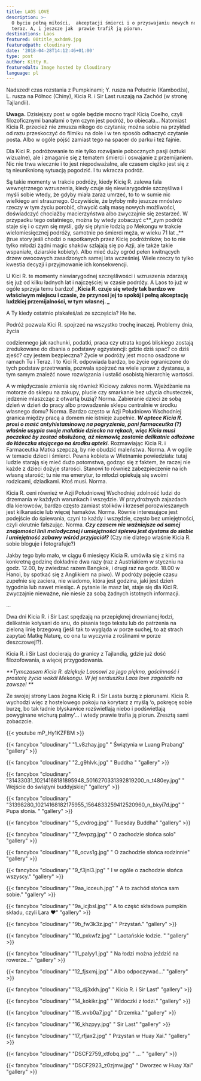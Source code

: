 ```yaml
---
title: LAOS LOVE
description: >-
  O byciu pełną miłości,  akceptacji śmierci i o przyswajaniu nowych norm. Tu i
  teraz. A, i jeszcze jak  prawie trafił ją piorun.
destinations: Laos
featured: 00title_nxhdm9.jpg
featuredpath: cloudinary
date: '2018-04-28T14:12:46+01:00'
type: post
author: Kitty R.
featuredalt: Image hosted by Cloudinary
language: pl
---
```

Nadszedł czas rozstania z Pumpkinami; Y. rusza na Południe (Kambodża), L. rusza na Północ (Chiny), Kicia R. i Sir Last ruszają na Zachód (w stronę Tajlandii). 

**Uwaga.** Dzisiejszy post w ogóle będzie mocno trącił Kicią Coelho, czyli filozoficznymi banałami o tym czym jest podróż, bo obiecała... Natomiast Kicia R. przecież nie zmusza nikogo do czytania; można sobie na przykład od razu przeskoczyć do filmiku na dole i w ten sposób odhaczyć czytanie posta. Albo w ogóle pójść zamiast tego na spacer do parku i też fajnie. 

Dla Kici R. podróżowanie to nie tylko rozwijanie pobocznych pasji (sztuki wizualne), ale i zmaganie się z tematem śmierci i oswajanie z przemijaniem. Nic nie trwa wiecznie i to jest niepodważalne, ale czasem ciężko jest się z tą nieuniknioną sytuacją pogodzić. I tu wkracza podróż.

Są takie momenty w trakcie podróży, kiedy Kicię R. zalewa fala wewnętrznego wzruszenia, kiedy czuje się niewiarygodnie szczęśliwa i myśli sobie wtedy, że gdyby miała zaraz umrzeć, to to w sumie nic wielkiego ani strasznego. Oczywiście, że byłoby miło jeszcze mnóstwo rzeczy w tym życiu porobić, chwycić całą masę nowych możliwości, doświadczyć chociażby macierzyństwa albo zwyczajnie się zestarzeć. W przypadku tego ostatniego, można by wtedy zobaczyć c**_zym podróż staje się i o czym się myśli, gdy się płynie łodzią po Mekongu w trakcie wielomiesięcznej podróży, samotnie po śmierci męża, w wieku 71 lat _**(true story jeśli chodzi o napotkanych przez Kicię podróżników, bo to nie tylko młodzi żądni magic shaków szlajają się po Azji, ale także takie wspaniałe, dziarskie kobiety). Albo mieć duży ogród pełen kwitnących drzew owocowych zasadzonych samej lata wcześniej. Wiele rzeczy to tylko kwestia decyzji i przyjmowanie ich konsekwencji.

U Kici R. te momenty niewiarygodnej szczęśliwości i wzruszenia zdarzają się już od kilku ładnych lat i najczęściej w czasie podróży. A Laos to już w ogóle sprzyja temu bardzo! **_Kicia R. czuje się wtedy tak bardzo we właściwym miejscu i czasie, że przynosi jej to spokój i pełną akceptację ludzkiej przemijalności, w tym własnej. 
_**

A Ty kiedy ostatnio płakałeś/aś ze szczęścia? He he. 

Podróż pozwala Kici R. spojrzeć na wszystko trochę inaczej. Problemy dnia, życia

codziennego jak rachunki, podatki, praca czy utrata kogoś bliskiego zostają zredukowane do dbania o podstawy egzystencji: gdzie dziś spać? co dziś zjeść? czy jestem bezpieczna? Życie w podróży jest mocno osadzone w ramach Tu i Teraz. I to Kici R. odpowiada bardzo, bo życie ograniczone do tych podstaw przetrwania, pozwala spojrzeć na wiele spraw z dystansu, a tym samym znaleźć nowe rozwiązania i ustalić osobistą hierarchię wartości.  

A w międyczasie zmienia się również Kiciowy zakres norm. Wjeżdżanie na motorze do sklepu na zakupy, plucie czy smarkanie bez użycia chusteczek, jedzenie mlaszcząc z otwartą buzią? Norma. Zabieranie dzieci ze sobą dzień w dzień do pracy albo prowadzenie sklepu centralnie w środku własnego domu? Norma. Bardzo często w Azji Południowo Wschodniej granica między pracą a domem nie istnieje zupełnie. _**W aptece Kicia R. prosi o maść antyhistaminową na pogryzienia, pani farmaceutka (?) właśnie usypia swoje malutkie dziecko na rękach, więc Kicia musi poczekać by zostać obsłużoną, aż niemowlę zostanie delikatnie odłożone do łóżeczka stojącego na środku apteki.**_ Rozmawiając Kicia R. i Farmaceutka Matka szepczą, by nie obudzić maleństwa. Norma. A w ogóle w temacie dzieci i śmierci. Pewna kobieta w Wietnamie powiedziała: tutaj ludzie starają się mieć dużo potomstwa, godząc się z faktem, że raczej nie każde z dzieci dożyje starości. Stanowi to również zabezpieczenie na ich własną starość; tu nie ma emerytur, to młodzi opiekują się swoimi rodzicami, dziadkami. Ktoś musi. Norma. 

Kicia R. ceni również w Azji Południowej Wschodniej zdolność ludzi do drzemania w każdych warunkach i wszędzie. W przydrożnych zajazdach dla kierowców, bardzo często zamiast stolików i krzeseł porozwieszanych jest kilkanaście lub więcej hamaków. Norma. Równie interesujące jest podejście do śpiewania, czyni to każdy i wszędzie, często bez umiejętności, czyli okrutnie fałszując. Norma. **_Czy czasem nie ważniejsze od samej znajomości linii melodycznej i umiejętności śpiewu jest dystans do siebie i umiejętność zabawy wśród przyjaciół?_** (Czy nie dlatego właśnie Kicia R. sobie bloguje i fotografuje?)

Jakby tego było mało, w ciągu 6 miesięcy Kicia R. umówiła się z kimś na konkretną godzinę dokładnie dwa razy (raz z Austriakiem w styczniu na godz. 12.00, by zwiedzać razem Bangkok, i drugi raz na godz. 18.00 w Hanoi, by spotkać się z Anglikiem na piwo). W podróży pojęcie czasu zupełnie się zaciera, nie wiadomo, która jest godzina, jaki jest dzień tygodnia lub nawet miesiąc. A pytanie ile masz lat, staje się dla Kici R. zwyczajnie nieważne, nie niesie za sobą żadnych istotnych informacji. 

...

Dwa dni Kicia R. i Sir Last spędzają na przepięknej drewnianej łodzi, delikatnie kołysani do snu, do pisania tego tekstu lub do patrzenia na zieloną linię brzegową (jeśli tak to wygląda w porze suchej, to aż strach zapytać Matkę Naturę, co ona tu wyczynia z roślinami w porze deszczowej!?). 

Kicia R. i Sir Last docierają do granicy z Tajlandią, gdzie już dość filozofowania, a więcej przygodowania. 

_**Tymczasem Kicia R. dziękuje Laosowi za jego piękno, gościnność i prostotę życia wokół Mekongu. W jej serduszku Laos love zagościło na zawsze! 
**_

Ze swojej strony Laos żegna Kicię R. i Sir Lasta burzą z piorunami. Kicia R. wychodzi więc z hostelowego pokoju na korytarz z myślą ‘o, pokręcę sobie burzę, bo tak ładnie błyskawice rozświetlają niebo i podświetlają powyginane wichurą palmy’... i wtedy prawie trafia ją piorun. Zresztą sami zobaczcie.

{{< youtube mP_Hy1KZFBM >}}

{{< fancybox "cloudinary" "1_v8zhay.jpg" "   Świątynia w Luang Prabang" "gallery" >}}

{{< fancybox "cloudinary" "2_g9hlvk.jpg" "   Buddha " "gallery" >}}

{{< fancybox "cloudinary" "31433031_10214168181895948_5016270331392819200_n_t480ey.jpg" "   Wejście do świątyni buddyjskiej" "gallery" >}}

{{< fancybox "cloudinary" "31398280_10214168182175955_1564833259412520960_n_bkyi7d.jpg" "   Pupa słonia. " "gallery" >}}

{{< fancybox "cloudinary" "5_cvdrog.jpg" "   Tuesday Buddha" "gallery" >}}

{{< fancybox "cloudinary" "7_fevpzg.jpg" "   O zachodzie słońca solo" "gallery" >}}

{{< fancybox "cloudinary" "8_ocvs1g.jpg" "   O zachodzie słońca rodzinnie" "gallery" >}}

{{< fancybox "cloudinary" "9_f3jnl3.jpg" "   I w ogóle o zachodzie słońca wszyscy." "gallery" >}}

{{< fancybox "cloudinary" "9aa_icceuh.jpg" "   A to zachód słońca sam sobie." "gallery" >}}

{{< fancybox "cloudinary" "9a_icjbsl.jpg" "   A to część składowa pumpkin składu, czyli Lara ♥" "gallery" >}}

{{< fancybox "cloudinary" "9b_fw3k3z.jpg" "   Przystań." "gallery" >}}

{{< fancybox "cloudinary" "10_pxkwfz.jpg" "   Laotańskie łodzie. " "gallery" >}}

{{< fancybox "cloudinary" "11_palyy1.jpg" "   Na łodzi można jeździć na rowerze..." "gallery" >}}

{{< fancybox "cloudinary" "12_fjsxmj.jpg" "   Albo odpoczywać..." "gallery" >}}

{{< fancybox "cloudinary" "13_dj3xkh.jpg" "   Kicia R. i Sir Last" "gallery" >}}

{{< fancybox "cloudinary" "14_kokikr.jpg" "   Widoczki z łodzi." "gallery" >}}

{{< fancybox "cloudinary" "15_wvb0a7.jpg" "   Drzemka." "gallery" >}}

{{< fancybox "cloudinary" "16_khzpyy.jpg" "   Sir Last" "gallery" >}}

{{< fancybox "cloudinary" "17_rfjax2.jpg" "   Przystań w Huay Xai." "gallery" >}}

{{< fancybox "cloudinary" "DSCF2759_xtfobq.jpg" "   ... " "gallery" >}}

{{< fancybox "cloudinary" "DSCF2923_z0zjmw.jpg" "   Dworzec w Huay Xai" "gallery" >}}
